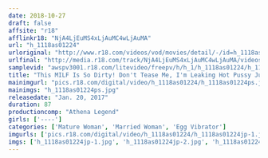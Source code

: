```yaml
---
date: 2018-10-27
draft: false
affsite: "r18"
afflinkr18: "NjA4LjEuMS4xLjAuMC4wLjAuMA"
url: "h_1118as01224"
urloriginal: "http://www.r18.com/videos/vod/movies/detail/-/id=h_1118as01224"
urlfinal: "http://media.r18.com/track/NjA4LjEuMS4xLjAuMC4wLjAuMA/videos/vod/movies/detail/-/id=h_1118as01224"
samplevid: "awspv3001.r18.com/litevideo/freepv/h/h_1/h_1118as01224/h_1118as01224_dmb_s.mp4"
title: "This MILF Is So Dirty! Don't Tease Me, I'm Leaking Hot Pussy Juice"
mainimgurl: "pics.r18.com/digital/video/h_1118as01224/h_1118as01224ps.jpg"
mainimgs: "h_1118as01224ps.jpg"
releasedate: "Jan. 20, 2017"
duration: 87
productioncomp: "Athena Legend"
girls: ['----']
categories: ['Mature Woman', 'Married Woman', 'Egg Vibrator']
imgurls: ['pics.r18.com/digital/video/h_1118as01224/h_1118as01224jp-1.jpg', 'pics.r18.com/digital/video/h_1118as01224/h_1118as01224jp-2.jpg', 'pics.r18.com/digital/video/h_1118as01224/h_1118as01224jp-3.jpg', 'pics.r18.com/digital/video/h_1118as01224/h_1118as01224jp-4.jpg', 'pics.r18.com/digital/video/h_1118as01224/h_1118as01224jp-5.jpg', 'pics.r18.com/digital/video/h_1118as01224/h_1118as01224jp-6.jpg', 'pics.r18.com/digital/video/h_1118as01224/h_1118as01224jp-7.jpg', 'pics.r18.com/digital/video/h_1118as01224/h_1118as01224jp-8.jpg', 'pics.r18.com/digital/video/h_1118as01224/h_1118as01224jp-9.jpg', 'pics.r18.com/digital/video/h_1118as01224/h_1118as01224jp-10.jpg', 'pics.r18.com/digital/video/h_1118as01224/h_1118as01224jp-11.jpg', 'pics.r18.com/digital/video/h_1118as01224/h_1118as01224jp-12.jpg', 'pics.r18.com/digital/video/h_1118as01224/h_1118as01224jp-13.jpg', 'pics.r18.com/digital/video/h_1118as01224/h_1118as01224jp-14.jpg', 'pics.r18.com/digital/video/h_1118as01224/h_1118as01224jp-15.jpg', 'pics.r18.com/digital/video/h_1118as01224/h_1118as01224jp-16.jpg', 'pics.r18.com/digital/video/h_1118as01224/h_1118as01224jp-17.jpg', 'pics.r18.com/digital/video/h_1118as01224/h_1118as01224jp-18.jpg', 'pics.r18.com/digital/video/h_1118as01224/h_1118as01224jp-19.jpg', 'pics.r18.com/digital/video/h_1118as01224/h_1118as01224jp-20.jpg']
imgs: ['h_1118as01224jp-1.jpg', 'h_1118as01224jp-2.jpg', 'h_1118as01224jp-3.jpg', 'h_1118as01224jp-4.jpg', 'h_1118as01224jp-5.jpg', 'h_1118as01224jp-6.jpg', 'h_1118as01224jp-7.jpg', 'h_1118as01224jp-8.jpg', 'h_1118as01224jp-9.jpg', 'h_1118as01224jp-10.jpg', 'h_1118as01224jp-11.jpg', 'h_1118as01224jp-12.jpg', 'h_1118as01224jp-13.jpg', 'h_1118as01224jp-14.jpg', 'h_1118as01224jp-15.jpg', 'h_1118as01224jp-16.jpg', 'h_1118as01224jp-17.jpg', 'h_1118as01224jp-18.jpg', 'h_1118as01224jp-19.jpg', 'h_1118as01224jp-20.jpg']
---
```

